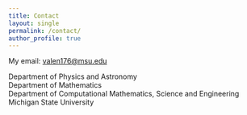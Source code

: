 ```yaml
---
title: Contact
layout: single
permalink: /contact/
author_profile: true
---
```


My email: [valen176@msu.edu](mailto:valen176@msu.edu)

Department of Physics and Astronomy<br>
Department of Mathematics<br>
Department of Computational Mathematics, Science and Engineering<br>
Michigan State University<br>
